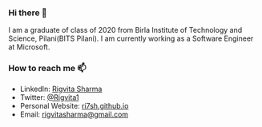 ### Hi there 👋

I am a graduate of class of 2020 from Birla Institute of Technology and Science, Pilani(BITS Pilani). I am currently working as a Software Engineer at Microsoft.
<!--
**Ri7Sh/Ri7Sh** is a ✨ _special_ ✨ repository because its `README.md` (this file) appears on your GitHub profile.

Here are some ideas to get you started:

- 🔭 I’m currently working on ...
- 🌱 I’m currently learning ...
- 👯 I’m looking to collaborate on ...
- 🤔 I’m looking for help with ...
- 💬 Ask me about ...
- 📫 How to reach me: ...
- 😄 Pronouns: ...
- ⚡ Fun fact: ...
-->

### How to reach me 📫

- LinkedIn: [Rigvita Sharma](https://linkedin.com/in/rigvita-sharma)
- Twitter: [@Rigvita1](https://twitter.com/rigvita1)
- Personal Website: [ri7sh.github.io](https:ri7sh.github.io)
- Email: [rigvitasharma@gmail.com](rigvitasharma@gmail.com)

